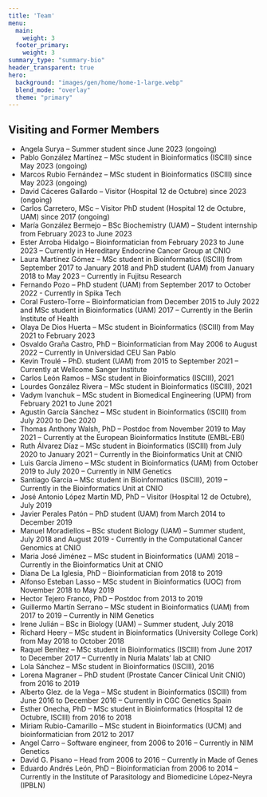 ```yaml
---
title: 'Team'
menu:
  main:
    weight: 3
  footer_primary:
    weight: 3
summary_type: "summary-bio"
header_transparent: true
hero:
  background: "images/gen/home/home-1-large.webp"
  blend_mode: "overlay"
  theme: "primary"
---
```


## Visiting and Former Members

- Angela Surya – Summer student since June 2023 (ongoing)
- Pablo González Martínez – MSc student in Bioinformatics (ISCIII) since May 2023 (ongoing)
- Marcos Rubio Fernández – MSc student in Bioinformatics (ISCIII) since May 2023 (ongoing)
- David Cáceres Gallardo – Visitor (Hospital 12 de Octubre) since 2023 (ongoing)
- Carlos Carretero, MSc – Visitor PhD student (Hospital 12 de Octubre, UAM) since 2017 (ongoing)
- María González Bermejo – BSc Biochemistry (UAM) – Student internship from February 2023 to June 2023
- Ester Arroba Hidalgo – Bioinformatician from February 2023 to June 2023 – Currently in Hereditary Endocrine Cancer Group at CNIO 
- Laura Martínez Gómez – MSc student in Bioinformatics (ISCIII) from September 2017 to January 2018 and PhD student (UAM) from January 2018 to May 2023 – Currently in Fujitsu Research
- Fernando Pozo – PhD student (UAM) from September 2017 to October 2022 - Currently in Spika Tech
- Coral Fustero-Torre – Bioinformatician from December 2015 to July 2022 and MSc student in Bioinformatics (UAM) 2017 – Currently in the Berlin Institute of Health
- Olaya De Dios Huerta – MSc student in Bioinformatics (ISCIII) from May 2021 to February 2023
- Osvaldo Graña Castro, PhD – Bioinformatician from May 2006 to August 2022 – Currently in Universidad CEU San Pablo
- Kevin Troulé – PhD. student (UAM) from 2015 to September 2021 – Currently at Wellcome Sanger Institute
- Carlos León Ramos – MSc student in Bioinformatics (ISCIII), 2021
- Lourdes González Rivera – MSc student in Bioinformatics (ISCIII), 2021
- Vadym Ivanchuk – MSc student in Biomedical Engineering (UPM) from February 2021 to June 2021
- Agustín García Sánchez – MSc student in Bioinformatics (ISCIII) from July 2020 to Dec 2020
- Thomas Anthony Walsh, PhD – Postdoc from November 2019 to May 2021 – Currently at the European Bioinformatics Institute (EMBL-EBI)
- Ruth Álvarez Díaz – MSc student in Bioinformatics (ISCIII) from July 2020 to January 2021 – Currently in the Bioinformatics Unit at CNIO
- Luis García Jimeno –  MSc student in Bioinformatics (UAM) from October 2019 to July 2020 – Currently in NIM Genetics
- Santiago García – MSc student in Bioinformatics (ISCIII), 2019 – Currently in the Bioinformatics Unit at CNIO
- José Antonio López Martín MD, PhD – Visitor (Hospital 12 de Octubre), July 2019
- Javier Perales Patón – PhD student (UAM) from March 2014 to December 2019
- Manuel Moradiellos – BSc student Biology (UAM) – Summer student, July 2018 and August 2019 - Currently in the Computational Cancer Genomics at CNIO
- Maria José Jiménez – MSc student in Bioinformatics (UAM) 2018 – Currently in the Bioinformatics Unit at CNIO
- Diana De La Iglesia, PhD – Bioinformatician from 2018 to 2019
- Alfonso Esteban Lasso – MSc student in Bioinformatics (UOC) from November 2018 to May 2019
- Hector Tejero Franco, PhD – Postdoc from 2013 to 2019
- Guillermo Martín Serrano – MSc student in Bioinformatics (UAM) from 2017 to 2019 – Currently in NIM Genetics
- Irene Julián – BSc in Biology (UAM) – Summer student, July 2018
- Richard Heery – MSc student in Bioinformatics (University College Cork) from May 2018 to October 2018
- Raquel Benítez – MSc student in Bioinformatics (ISCIII) from June 2017 to December 2017 – Currently in Nuria Malats’ lab at CNIO
- Lola Sánchez – MSc student in Bioinformatics (ISCIII), 2016
- Lorena Magraner – PhD student (Prostate Cancer Clinical Unit CNIO) from 2016 to 2019
- Alberto Glez. de la Vega – MSc student in Bioinformatics (ISCIII) from June 2016 to December 2016 – Currently in CGC Genetics Spain
- Esther Onecha, PhD – MSc student in Bioinformatics (Hospital 12 de Octubre, ISCIII) from 2016 to 2018
- Miriam Rubio-Camarillo – MSc student in Bioinformatics (UCM) and bioinformatician from 2012 to 2017
- Angel Carro – Software engineer, from 2006 to 2016 – Currently in NIM Genetics
- David G. Pisano – Head from 2006 to 2016 –  Currently in Made of Genes
- Eduardo Andrés León, PhD – Bioinformatician from 2006 to 2014 – Currently in the Institute of Parasitology and Biomedicine López-Neyra (IPBLN)
